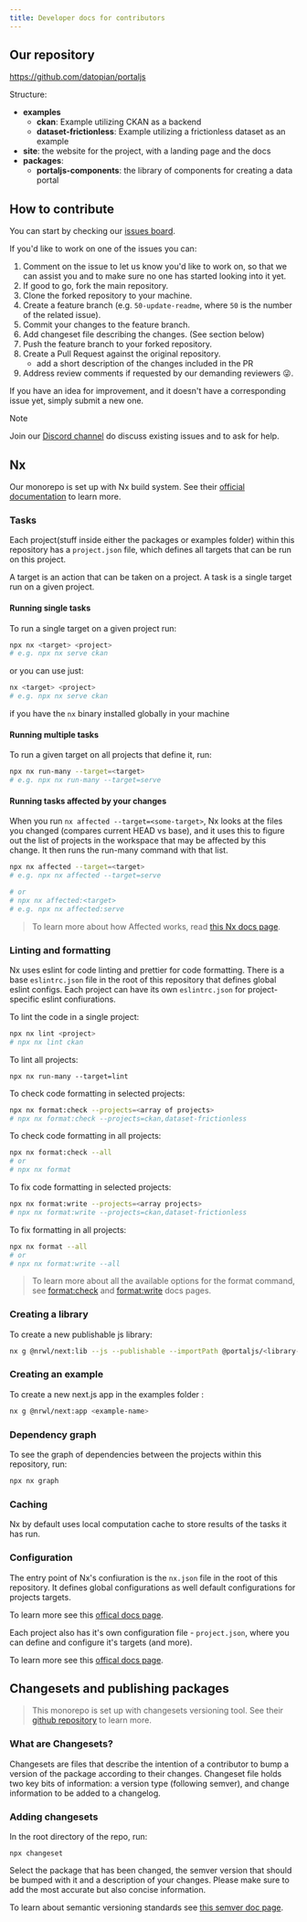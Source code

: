 ```yaml
---
title: Developer docs for contributors
---
```


## Our repository

https://github.com/datopian/portaljs

Structure:

- **examples**
  - **ckan**: Example utilizing CKAN as a backend
  - **dataset-frictionless**: Example utilizing a frictionless dataset as an example
- **site**: the website for the project, with a landing page and the docs
- **packages**:
  - **portaljs-components**: the library of components for creating a data portal

## How to contribute

You can start by checking our [issues board](https://github.com/datopian/portaljs/issues).

If you'd like to work on one of the issues you can:

1. Comment on the issue to let us know you'd like to work on, so that we can assist you and to make sure no one has started looking into it yet.
2. If good to go, fork the main repository.
3. Clone the forked repository to your machine.
4. Create a feature branch (e.g. `50-update-readme`, where `50` is the number of the related issue).
5. Commit your changes to the feature branch.
6. Add changeset file describing the changes. (See section below)
7. Push the feature branch to your forked repository.
8. Create a Pull Request against the original repository.
   - add a short description of the changes included in the PR
9. Address review comments if requested by our demanding reviewers 😜.

If you have an idea for improvement, and it doesn't have a corresponding issue yet, simply submit a new one.

> [!note]
> Join our [Discord channel](https://discord.gg/rTxfCutu) do discuss existing issues and to ask for help.

## Nx

Our monorepo is set up with Nx build system. See their [official documentation](https://nx.dev/getting-started) to learn more.

### Tasks

Each project(stuff inside either the packages or examples folder) within this repository has a `project.json` file, which defines all targets that can be run on this project.

A target is an action that can be taken on a project.
A task is a single target run on a given project.

#### Running single tasks

To run a single target on a given project run:

```sh
npx nx <target> <project>
# e.g. npx nx serve ckan
```

or you can use just:

```sh
nx <target> <project>
# e.g. npx nx serve ckan
```

if you have the `nx` binary installed globally in your machine

#### Running multiple tasks

To run a given target on all projects that define it, run:

```sh
npx nx run-many --target=<target>
# e.g. npx nx run-many --target=serve
```

#### Running tasks affected by your changes

When you run `nx affected --target=<some-target>`, Nx looks at the files you changed (compares current HEAD vs base), and it uses this to figure out the list of projects in the workspace that may be affected by this change. It then runs the run-many command with that list.

```sh
npx nx affected --target=<target>
# e.g. npx nx affected --target=serve

# or
# npx nx affected:<target>
# e.g. npx nx affected:serve
```

> To learn more about how Affected works, read [this Nx docs page](https://nx.dev/concepts/affected#how-affected-works).

### Linting and formatting

Nx uses eslint for code linting and prettier for code formatting. There is a base `eslintrc.json` file in the root of this repository that defines global eslint configs. Each project can have its own `eslintrc.json` for project-specific eslint confiurations.

To lint the code in a single project:

```sh
npx nx lint <project>
# npx nx lint ckan
```

To lint all projects:

```
npx nx run-many --target=lint
```

To check code formatting in selected projects:

```sh
npx nx format:check --projects=<array of projects>
# npx nx format:check --projects=ckan,dataset-frictionless
```

To check code formatting in all projects:

```sh
npx nx format:check --all
# or
# npx nx format
```

To fix code formatting in selected projects:

```sh
npx nx format:write --projects=<array projects>
# npx nx format:write --projects=ckan,dataset-frictionless
```

To fix formatting in all projects:

```sh
npx nx format --all
# or
# npx nx format:write --all
```

> To learn more about all the available options for the format command, see [format:check](https://nx.dev/nx/format-check) and [format:write](https://nx.dev/nx/format-write) docs pages.

### Creating a library

To create a new publishable js library:

```sh
nx g @nrwl/next:lib --js --publishable --importPath @portaljs/<library-name>
```

### Creating an example

To create a new next.js app in the examples folder :

```sh
nx g @nrwl/next:app <example-name>
```

### Dependency graph

To see the graph of dependencies between the projects within this repository, run:

```sh
npx nx graph
```

### Caching

Nx by default uses local computation cache to store results of the tasks it has run.

### Configuration

The entry point of Nx's confiuration is the `nx.json` file in the root of this repository. It defines global configurations as well default configurations for projects targets.

To learn more see this [offical docs page](https://nx.dev/reference/nx-json).

Each project also has it's own configuration file - `project.json`, where you can define and configure it's targets (and more).

To learn more see this [offical docs page](https://nx.dev/reference/project-configuration).

## Changesets and publishing packages

> This monorepo is set up with changesets versioning tool. See their [github repository](https://github.com/changesets/changesets) to learn more.

### What are Changesets?

Changesets are files that describe the intention of a contributor to bump a version of the package according to their changes. Changeset file holds two key bits of information: a version type (following semver), and change information to be added to a changelog.

### Adding changesets

In the root directory of the repo, run:

```
npx changeset
```

Select the package that has been changed, the semver version that should be bumped with it and a description of your changes. Please make sure to add the most accurate but also concise information.

To learn about semantic versioning standards see [this semver doc page](https://semver.org/).

